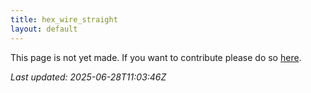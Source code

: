 ```yaml
---
title: hex_wire_straight
layout: default
---
```


This page is not yet made. If you want to contribute please do so [here](https://github.com/CrazyH2/Bigstone/blob/wiki/components/hex_wire_straight.md).

_Last updated: 2025-06-28T11:03:46Z_
